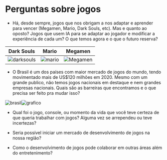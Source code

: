 # Perguntas sobre jogos

- Há, desde sempre, jogos que nos obrigam a nos adaptar e aprender para vencer (Megamen, Mario, Dark Souls, etc). Mas e quanto ao oposto? Jogos que usem IA para se adaptar ao jogador e modificar a experiência de cada um? O que temos agora e o que o futuro reserva?

| Dark Souls | Mario | Megamen  |
|--|--|--|
|![darksouls](https://i.pinimg.com/originals/94/6e/06/946e065ebf6c68dbc30f7a162a04351d.gif)|![mario](https://i.pinimg.com/originals/d1/19/fa/d119faa9adcecedf44cc801ac75a9b41.gif)|![Megamen](https://i.pinimg.com/originals/aa/19/06/aa19066c23542dd8cee1d4d0e0fd1aac.gif)|

- O Brasil é um dos países com maior mercado de jogos do mundo, tendo movimentado mais de US$120 milhões em 2020. Mesmo com um grande publico, não temos jogos nacionais em destaque e nem grandes empresas nacionais. Quais são as barreiras que encontramos e o que precisa ser feito pra mudar isso?

![brasil](https://timeline.canaltech.com.br/296724.700/mercado-de-games-vem-crescendo-em-todo-o-brasil-revela-pesquisa-116972.jpg)![grafico](https://s2.glbimg.com/AoZ_2lLQ8L-E7I0cbY8dDKAs1dw=/e.glbimg.com/og/ed/f/original/2020/08/03/numerossetorgames.sebrae-sp.jpg)

- Qual foi o jogo, console, ou momento da vida que você teve certeza de que queria trabalhar com jogos? Alguma vez se arrependeu ou teve incertezas?

- Seria possível iniciar um mercado de desenvolvimento de jogos na nossa região?

- Como o desenvolvimento de jogos pode colaborar em outras áreas além do entretenimento?
